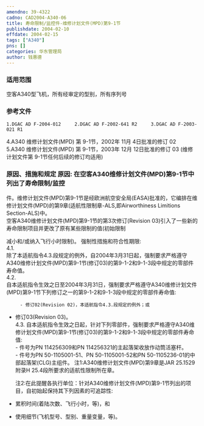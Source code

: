 ```yaml
---
amendno: 39-4322  
cadno: CAD2004-A340-06  
title: 寿命限制/监控件-维修计划文件(MPD)第9-1节  
publishdate: 2004-02-10  
effdate: 2004-02-15  
tags: ["A340"]  
pns: []  
categories: 华东管理局  
author: 钱惠德  
---
```

  
### 适用范围  
空客A340型飞机，所有经审定的型别，所有序列号  
  
<!--more-->  
### 参考文件  
    1.DGAC AD F-2004-012     2.DGAC AD F-2002-641 R2     3.DGAC AD F-2003-021 R1  
4.A340 维修计划文件(MPD) 第 9-1节，2002年 11月 4日批准的修订 02  
5.A340 维修计划文件(MPD) 第 9-1节，2003年 12月 12日批准的修订 03 (维修计划文件第 9-1节任何后续的修订均适用)  
  
### 原因、措施和规定     原因:    在空客A340维修计划文件(MPD)第9-1节中列出了寿命限制/监控  
件。维修计划文件(MPD)第9-1节是经欧洲航空安全局(EASA)批准的，它编排在维修计划文件(MPD)的第9章(适航性限制章-ALS,即Airworthiness Limitions Section-ALS)中。  
    空客A340维修计划文件(MPD)第9-1节的第3次修订(Revision 03)引入了一些新的寿命限制项目并更改了原有某些限制的值(初始限制  
  
减小和/或纳入飞行小时限制)。     强制性措施和符合性期限:  
4.1.  
 除了本适航指令4.3.段规定的例外，自2004年3月31日起，强制要求严格遵守A340维修计划文件(MPD)第9-1节(修订03)的第9-1-2和9-1-3段中规定的零部件寿命值。  
4.2.  
 自本适航指令生效之日至2004年3月31日，强制要求严格遵守A340维修计划文件(MPD)第9-1节下列修订之一的第9-1-2和9-1-3段中规定的零部件寿命值:  
  
         - 修订02(Revision 02)，本适航指令4.3.段规定的例外；或  
- 修订03(Revision 03)。  
 4.3. 自本适航指令生效之日起，针对下列零部件，强制要求严格遵守A340维修计划文件(MPD)第9-1节(修订03)的第9-1-2和9-1-3段中规定的零部件寿命值:  
         - 件号为PN 114256309和PN 114256321的主起落架收放作动筒活塞杆。  
         - 件号为PN 50-1105001-51、PN 50-1105001-52和PN 50-1105236-01的中部起落架(CLG)主组件。     注1:A340维修计划文件(MPD)第9章是JAR 25.1529附录H 25.4段所要求的适航性限制所在章。  
  
    注2:在此提醒各执行单位：针对A340维修计划文件(MPD)第9-1节列出的项目，自初始起保持其下列因素的可追踪性:  
- 累积时间(着陆次数、飞行小时，等)，和  
- 使用细节(飞机型号、型别、重量变量，等)。  
  
